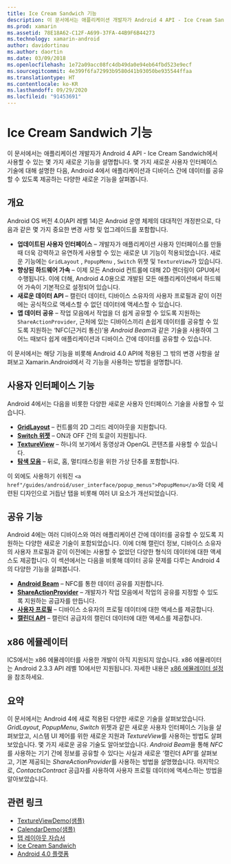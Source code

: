 ```yaml
---
title: Ice Cream Sandwich 기능
description: 이 문서에서는 애플리케이션 개발자가 Android 4 API - Ice Cream Sandwich에서 사용할 수 있는 몇 가지 새로운 기능을 설명합니다. 몇 가지 새로운 사용자 인터페이스 기술에 대해 설명한 다음, Android 4에서 애플리케이션과 디바이스 간에 데이터를 공유할 수 있도록 제공하는 다양한 새로운 기능을 살펴봅니다.
ms.prod: xamarin
ms.assetid: 78E18A62-C12F-A699-37FA-44B9F6B44273
ms.technology: xamarin-android
author: davidortinau
ms.author: daortin
ms.date: 03/09/2018
ms.openlocfilehash: 1e72a09acc08fc4db49da0e94eb64fbd523e9ecf
ms.sourcegitcommit: 4e399f6fa72993b9580d41b93050be935544ffaa
ms.translationtype: HT
ms.contentlocale: ko-KR
ms.lasthandoff: 09/29/2020
ms.locfileid: "91453691"
---
```

# <a name="ice-cream-sandwich-features"></a>Ice Cream Sandwich 기능

이 문서에서는 애플리케이션 개발자가 Android 4 API - Ice Cream Sandwich에서 사용할 수 있는 몇 가지 새로운 기능을 설명합니다.  몇 가지 새로운 사용자 인터페이스 기술에 대해 설명한 다음, Android 4에서 애플리케이션과 디바이스 간에 데이터를 공유할 수 있도록 제공하는 다양한 새로운 기능을 살펴봅니다.

## <a name="overview"></a>개요

Android OS 버전 4.0(API 레벨 14)은 Android 운영 체제의 대대적인 개정판으로, 다음과 같은 몇 가지 중요한 변경 사항 및 업그레이드를 포함합니다.

- **업데이트된 사용자 인터페이스** – 개발자가 애플리케이션 사용자 인터페이스를 만들 때 더욱 강력하고 유연하게 사용할 수 있는 새로운 UI 기능이 적용되었습니다. 새로운 기능에는 `GridLayout` ,  `PopupMenu` ,  `Switch` 위젯 및 `TextureView`가 있습니다.
- **향상된 하드웨어 가속** – 이제 모든 Android 컨트롤에 대해 2D 렌더링이 GPU에서 수행됩니다. 이에 더해, Android 4.0용으로 개발된 모든 애플리케이션에서 하드웨어 가속이 기본적으로 설정되어 있습니다.
- **새로운 데이터 API** – 캘린더 데이터, 디바이스 소유자의 사용자 프로필과 같이 이전에는 공식적으로 액세스할 수 없던 데이터에 액세스할 수 있습니다.
- **앱 데이터 공유** – 작업 모음에서 작업을 더 쉽게 공유할 수 있도록 지원하는 `ShareActionProvider`, 근처에 있는 디바이스끼리 손쉽게 데이터를 공유할 수 있도록 지원하는 ‘NFC(근거리 통신)’용 *Android Beam*과 같은 기술을 사용하여 그 어느 때보다 쉽게 애플리케이션과 디바이스 간에 데이터를 공유할 수 있습니다. 

이 문서에서는 해당 기능을 비롯해 Android 4.0 API에 적용된 그 밖의 변경 사항을 살펴보고 Xamarin.Android에서 각 기능을 사용하는 방법을 설명합니다.

## <a name="user-interface-features"></a>사용자 인터페이스 기능

Android 4에서는 다음을 비롯한 다양한 새로운 사용자 인터페이스 기술을 사용할 수 있습니다.

- **[GridLayout](~/android/user-interface/layouts/grid-layout.md)** – 컨트롤의 2D 그리드 레이아웃을 지원합니다.
- **[Switch 위젯](~/android/user-interface/controls/switch.md)** – ON과 OFF 간의 토글이 지원됩니다.
- **[TextureView](~/android/user-interface/controls/texture-view.md)** – 하나의 보기에서 동영상과 OpenGL 콘텐츠를 사용할 수 있습니다.
- **[탐색 모음](~/android/user-interface/controls/navigation-bar.md)** – 뒤로, 홈, 멀티태스킹을 위한 가상 단추를 포함합니다.

이 외에도 사용하기 쉬워진 `<a href"/guides/android/user_interface/popup_menus">PopupMenu</a>`와 더욱 세련된 디자인으로 거듭난 탭을 비롯해 여러 UI 요소가 개선되었습니다.

## <a name="sharing-features"></a>공유 기능

Android 4에는 여러 디바이스와 여러 애플리케이션 간에 데이터를 공유할 수 있도록 지원하는 다양한 새로운 기술이 포함되었습니다. 이에 더해 캘린더 정보, 디바이스 소유자의 사용자 프로필과 같이 이전에는 사용할 수 없었던 다양한 형식의 데이터에 대한 액세스도 제공합니다. 이 섹션에서는 다음을 비롯해 데이터 공유 문제를 다루는 Android 4의 다양한 기능을 살펴봅니다.

- **[Android Beam](~/android/platform/android-beam.md)** – NFC를 통한 데이터 공유를 지원합니다.
- **[ShareActionProvider](~/android/user-interface/controls/action-bar.md)** – 개발자가 작업 모음에서 작업의 공유를 지정할 수 있도록 지원하는 공급자를 만듭니다.
- **[사용자 프로필](~/android/user-interface/user-profile.md)** – 디바이스 소유자의 프로필 데이터에 대한 액세스를 제공합니다.
- **[캘린더 API](~/android/user-interface/controls/calendar.md)** – 캘린더 공급자의 캘린더 데이터에 대한 액세스를 제공합니다.

## <a name="x86-emulators"></a>x86 에뮬레이터

ICS에서는 x86 에뮬레이터를 사용한 개발이 아직 지원되지 않습니다. x86 에뮬레이터는 Android 2.3.3 API 레벨 10에서만 지원됩니다. 자세한 내용은 [x86 에뮬레이터 설정](~/android/get-started/installation/android-emulator/index.md)을 참조하세요.

## <a name="summary"></a>요약

이 문서에서는 Android 4에 새로 적용된 다양한 새로운 기술을 살펴보았습니다. *GridLayout*, *PopupMenu*, *Switch* 위젯과 같은 새로운 사용자 인터페이스 기능을 살펴보았고, 시스템 UI 제어를 위한 새로운 지원과 *TextureView*를 사용하는 방법도 살펴보았습니다. 몇 가지 새로운 공유 기술도 알아보았습니다. *Android Beam*을 통해 *NFC*를 사용하는 기기 간에 정보를 공유할 수 있다는 사실과 새로운 ‘캘린더 API’를 살펴보고, 기본 제공되는 *ShareActionProvider*를 사용하는 방법을 설명했습니다. 
마지막으로, *ContactsContract* 공급자를 사용하여 사용자 프로필 데이터에 액세스하는 방법을 알아보았습니다.

## <a name="related-links"></a>관련 링크

- [TextureViewDemo(샘플)](/samples/xamarin/monodroid-samples/textureviewdemo)
- [CalendarDemo(샘플)](/samples/xamarin/monodroid-samples/calendardemo)
- [탭 레이아웃 자습서](~/android/user-interface/layouts/tab-layout/index.md)
- [Ice Cream Sandwich](https://developer.android.com/about/versions/android-4.0-highlights.html)
- [Android 4.0 플랫폼](https://developer.android.com/about/versions/android-4.0.html)